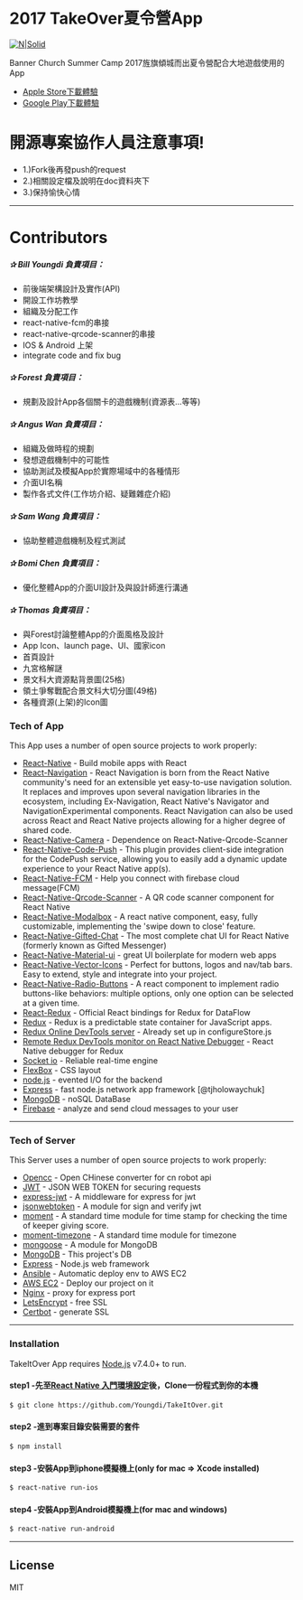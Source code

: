# 2017 TakeOver夏令營App

[![N|Solid](http://www.bannerch.org/images/logo.svg)](http://www.bannerch.org/)

Banner Church Summer Camp 2017旌旗傾城而出夏令營配合大地遊戲使用的App
- [Apple Store下載體驗](https://itunes.apple.com/tw/app/takeover/id1252631432?mt=8)
- [Google Play下載體驗](https://play.google.com/store/apps/details?id=com.banner.takeitover)
# 開源專案協作人員注意事項!
  - 1.)Fork後再發push的request
  - 2.)相關設定檔及說明在doc資料夾下
  - 3.)保持愉快心情
***
# Contributors
##### ✰ Bill Youngdi 負責項目：
  - 前後端架構設計及實作(API)
  - 開設工作坊教學
  - 組織及分配工作
  - react-native-fcm的串接
  - react-native-qrcode-scanner的串接
  - IOS & Android 上架
  - integrate code and fix bug
##### ✰ Forest 負責項目：
  - 規劃及設計App各個關卡的遊戲機制(資源表...等等)
##### ✰ Angus Wan 負責項目：
  - 組織及做時程的規劃
  - 發想遊戲機制中的可能性
  - 協助測試及模擬App於實際場域中的各種情形
  - 介面UI名稱
  - 製作各式文件(工作坊介紹、疑難雜症介紹)
##### ✰ Sam Wang 負責項目：
  - 協助整體遊戲機制及程式測試
##### ✰ Bomi Chen 負責項目：
  - 優化整體App的介面UI設計及與設計師進行溝通
##### ✰ Thomas 負責項目：
  - 與Forest討論整體App的介面風格及設計
  - App Icon、launch page、UI、國家icon
  - 首頁設計
  - 九宮格解謎
  - 景文科大資源點背景圖(25格)
  - 領土爭奪戰配合景文科大切分圖(49格)
  - 各種資源(上架)的Icon圖

### Tech of App
This App uses a number of open source projects to work properly:

* [React-Native](https://facebook.github.io/react-native) - Build mobile apps with React
* [React-Navigation](https://github.com/react-community/react-navigation) - React Navigation is born from the React Native community's need for an extensible yet easy-to-use navigation solution. It replaces and improves upon several navigation libraries in the ecosystem, including Ex-Navigation, React Native's Navigator and NavigationExperimental components. React Navigation can also be used across React and React Native projects allowing for a higher degree of shared code.
* [React-Native-Camera](https://github.com/lwansbrough/react-native-camera) - Dependence on React-Native-Qrcode-Scanner
* [React-Native-Code-Push](https://github.com/Microsoft/react-native-code-push) - This plugin provides client-side integration for the CodePush service, allowing you to easily add a dynamic update experience to your React Native app(s).
* [React-Native-FCM](https://github.com/evollu/react-native-fcm) - Help you connect with firebase cloud message(FCM)
* [React-Native-Qrcode-Scanner](https://github.com/moaazsidat/react-native-qrcode-scanner) - A QR code scanner component for React Native
* [React-Native-Modalbox](https://github.com/maxs15/react-native-modalbox) - A react native component, easy, fully customizable, implementing the 'swipe down to close' feature.
* [React-Native-Gifted-Chat](https://github.com/FaridSafi/react-native-gifted-chat) - The most complete chat UI for React Native (formerly known as Gifted Messenger)
* [React-Native-Material-ui](https://github.com/xotahal/react-native-material-ui) - great UI boilerplate for modern web apps
* [React-Native-Vector-Icons](https://github.com/oblador/react-native-vector-icons) - Perfect for buttons, logos and nav/tab bars. Easy to extend, style and integrate into your project.
* [React-Native-Radio-Buttons](https://github.com/ArnaudRinquin/react-native-radio-buttons) - A react component to implement radio buttons-like behaviors: multiple options, only one option can be selected at a given time.
* [React-Redux](https://github.com/reactjs/react-redux) - Official React bindings for Redux for DataFlow
* [Redux](https://socket.io/) - Redux is a predictable state container for JavaScript apps.
* [Redux Online DevTools server](http://remotedev.io/local/) - Already set up in configureStore.js
* [Remote Redux DevTools monitor on React Native Debugger](https://github.com/jhen0409/remote-redux-devtools-on-debugger) - React Native debugger for Redux
* [Socket io](https://socket.io/) - Reliable real-time engine
* [FlexBox](https://css-tricks.com/snippets/css/a-guide-to-flexbox/) - CSS layout
* [node.js](https://nodejs.org/en/) - evented I/O for the backend
* [Express](https://github.com/expressjs/express) - fast node.js network app framework [@tjholowaychuk]
* [MongoDB](https://www.mongodb.com/) - noSQL DataBase
* [Firebase](https://firebase.google.com/) - analyze and send cloud messages to your user

***
### Tech of Server
This Server uses a number of open source projects to work properly:

* [Opencc](https://www.npmjs.com/package/opencc) - Open CHinese converter for cn robot api
* [JWT](https://jwt.io/) - JSON WEB TOKEN for securing requests
* [express-jwt](https://github.com/auth0/express-jwt) - A middleware for express for jwt
* [jsonwebtoken](https://github.com/auth0/node-jsonwebtoken) - A module for sign and verify jwt 
* [moment](https://momentjs.com/) - A standard time module for time stamp for checking the time of keeper giving score.
* [moment-timezone](https://momentjs.com/timezone/) - A standard time module for timezone
* [mongoose](http://mongoosejs.com/) - A module for MongoDB
* [MongoDB](https://www.mongodb.com/) - This project's DB
* [Express](http://expressjs.com/zh-tw/) - Node.js web framework
* [Ansible](https://www.ansible.com/) - Automatic deploy env to AWS EC2
* [AWS EC2](https://aws.amazon.com/tw/) - Deploy our project on it
* [Nginx](https://nginx.org/) - proxy for express port
* [LetsEncrypt](https://letsencrypt.org/) - free SSL
* [Certbot](https://certbot.eff.org/) - generate SSL

***

### Installation

TakeItOver App requires [Node.js](https://nodejs.org/) v7.4.0+ to run.

#### step1 -先至[React Native 入門環境設定](http://ithelp.ithome.com.tw/articles/10186743)後，Clone一份程式到你的本機
```sh
$ git clone https://github.com/Youngdi/TakeItOver.git 
```
#### step2 -進到專案目錄安裝需要的套件
```sh
$ npm install 
```
#### step3 -安裝App到iphone模擬機上(only for mac => Xcode installed)
```sh
$ react-native run-ios
```
#### step4 -安裝App到Android模擬機上(for mac and windows)
```sh
$ react-native run-android
```

***
License
----
MIT

